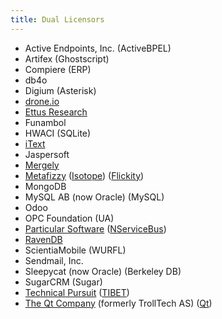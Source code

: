 ```yaml
---
title: Dual Licensors
---
```


<!-- Sort with `sort -i`-->

- Active Endpoints, Inc. (ActiveBPEL)
- Artifex (Ghostscript)
- Compiere (ERP)
- db4o
- Digium (Asterisk)
- [drone.io](https://drone.io/)
- [Ettus Research](https://www.ettus.com/)
- Funambol
- HWACI (SQLite)
- [iText](https://itextpdf.com/)
- Jaspersoft
- [Mergely](http://mergely.com/license)
- [Metafizzy](https://metafizzy.co/) ([Isotope](https://isotope.metafizzy.co/license.html)) ([Flickity](https://flickity.metafizzy.co/license.html))
- MongoDB
- MySQL AB (now Oracle) (MySQL)
- Odoo
- OPC Foundation (UA)
- [Particular Software](https://particular.net/) ([NServiceBus](https://particular.net/nservicebus))
- [RavenDB](https://ayende.com/blog/186147-A/making-money-from-open-source-software-how-we-do-it)
- ScientiaMobile (WURFL)
- Sendmail, Inc.
- Sleepycat (now Oracle) (Berkeley DB)
- SugarCRM (Sugar)
- [Technical Pursuit](https://technicalpursuit.com/) ([TIBET](https://technicalpursuit.com/license.xhtml))
- [The Qt Company](https://www.qt.io/company) (formerly TrollTech AS) ([Qt](https://www1.qt.io/licensing/))

<!--- Blue Spire, Inc. (Aurelia)-->
